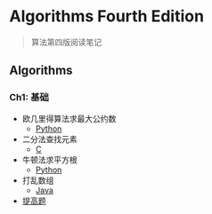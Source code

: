 # Algorithms Fourth Edition

> 算法第四版阅读笔记

## Algorithms

### Ch1: 基础

+ 欧几里得算法求最大公约数
    - [Python](https://github.com/oaoouo/algorithms_4th/blob/master/Python/gcd.py)
+ 二分法查找元素
    - [C](https://github.com/oaoouo/algorithms_4th/blob/master/C/bs.c)
+ 牛顿法求平方根
    - [Python](https://github.com/oaoouo/algorithms_4th/blob/master/Python/sqrt.py)
+ 打乱数组
    - [Java](https://github.com/oaoouo/algorithms_4th/blob/master/Java/Shuffle.java)
+ [提高题](https://github.com/oaoouo/algorithms_4th/tree/master/Oj)

